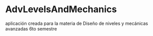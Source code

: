 # AdvLevelsAndMechanics
aplicación creada para la materia de Diseño de niveles y mecánicas avanzadas 6to semestre
